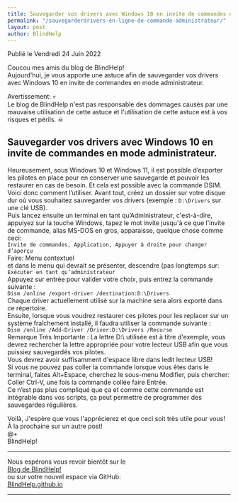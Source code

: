 ```yaml
---
title: Sauvegarder vos drivers avec Windows 10 en invite de commandes en mode administrateur
permalink: "/sauvegarderdrivers-en-ligne-de-commande-administrateur/"
layout: post
author: BlindHelp
---
```


<footer>Publié le Vendredi 24 Juin 2022</footer>

Coucou mes amis du blog de BlindHelp!    
Aujourd'hui, je  vous apporte une astuce afin de sauvegarder vos drivers avec Windows 10 en invite de commandes en mode administrateur.     

Avertissement: 💀  
Le blog de BlindHelp n'est pas responsable des dommages causés par une mauvaise utilisation de cette astuce et l'utilisation de cette astuce est à vos risques et périls. ☠  

## Sauvegarder vos drivers avec Windows 10 en invite de commandes en mode administrateur.

Heureusement, sous Windows 10 et Windows 11, il est possible d’exporter les pilotes en place pour en conserver une sauvegarde et pouvoir les restaurer en cas de besoin. Et cela est possible avec la commande DSIM.     
Voici donc comment l’utiliser. Avant tout, créez un dossier sur votre disque dur où vous souhaitez sauvegarder vos drivers (exemple : `D:\Drivers` sur une clé USB).    
Puis lancez ensuite un terminal en tant qu’Administrateur, c'est-à-dire, appuiyez sur la touche Windows, tapez le mot invite jusqu'à ce que l'invite de commande, alias MS-DOS en gros, apparaisse, quelque chose comme ceci:    
`Invite de commandes, Application, Appuyer à droite pour changer d’aperçu`    
Faire: Menu contextuel    
et dans le menu qui devrait se présenter, descendre (pas longtemps sur:    
`Exécuter en tant qu’administrateur`    
Appuyez sur entrée pour valider votre choix, puis entrez la commande suivante :    
`Dism /online /export-driver /destination:D:\Drivers`    
Chaque driver actuellement utilisé sur la machine sera alors exporté dans ce répertoire.     
Ensuite, lorsque vous voudrez restaurer ces pilotes pour les replacer sur un système fraîchement installé, il faudra utiliser la commande suivante :     
`Dism /online /Add-Driver /Driver:D:\Drivers /Recurse`    
Remarque Très Importante : La lettre D:\ utilisée est à titre d'exemple, vous devrez rechercher la lettre appropriée pour votre lecteur USB afin que vous puissiez sauvegardés vos pilotes.    
Vous devrez avoir suffisamment d'espace libre dans ledit lecteur USB!    
Si vous ne pouvez pas coller la commande lorsque vous êtes dans le terminal, faites Alt+Espace, cherchez le sous-menu Modifier, puis chercher: Coller Ctrl-V, une fois la commande collée faire Entrée.    
Ce n’est pas plus compliqué que ça et comme cette commande est intégrable dans vos scripts, ça peut permettre de programmer des sauvegardes régulières.

Voilà,
J'espère que vous l'apprécierez et que ceci  soit très utile pour vous!    
À la prochaine sur un autre post!     
@+    
BlindHelp!    

---

Nous espérons vous revoir bientôt sur le      
[Blog de BlindHelp!](http://blindhelp.blogspot.fr/)                    
ou sur  votre nouvel espace via GitHub:                     
[BlindHelp.github.io](https://blindhelp.github.io)                    

---

